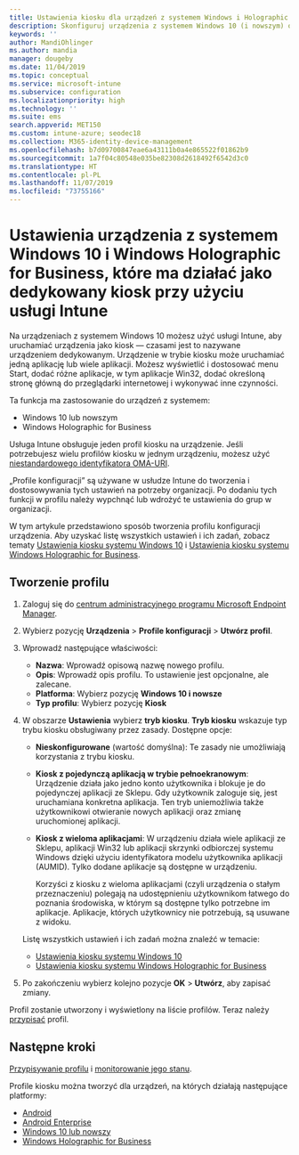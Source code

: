 ```yaml
---
title: Ustawienia kiosku dla urządzeń z systemem Windows i Holographic w usłudze Microsoft Intune — Azure | Microsoft Docs
description: Skonfiguruj urządzenia z systemem Windows 10 (i nowszym) oraz Windows Holographic for Business jako kioski z pojedynczą aplikacją oraz z wieloma aplikacjami, dostosuj menu Start, dodaj aplikacje i pasek zadań oraz skonfiguruj przeglądarkę internetową usłudze Microsoft Intune.
keywords: ''
author: MandiOhlinger
ms.author: mandia
manager: dougeby
ms.date: 11/04/2019
ms.topic: conceptual
ms.service: microsoft-intune
ms.subservice: configuration
ms.localizationpriority: high
ms.technology: ''
ms.suite: ems
search.appverid: MET150
ms.custom: intune-azure; seodec18
ms.collection: M365-identity-device-management
ms.openlocfilehash: b7d09700847eae6a43111b0a4e865522f01862b9
ms.sourcegitcommit: 1a7f04c80548e035be82308d2618492f6542d3c0
ms.translationtype: HT
ms.contentlocale: pl-PL
ms.lasthandoff: 11/07/2019
ms.locfileid: "73755166"
---
```

# <a name="windows-10-and-windows-holographic-for-business-device-settings-to-run-as-a-dedicated-kiosk-using-intune"></a>Ustawienia urządzenia z systemem Windows 10 i Windows Holographic for Business, które ma działać jako dedykowany kiosk przy użyciu usługi Intune

Na urządzeniach z systemem Windows 10 możesz użyć usługi Intune, aby uruchamiać urządzenia jako kiosk — czasami jest to nazywane urządzeniem dedykowanym. Urządzenie w trybie kiosku może uruchamiać jedną aplikację lub wiele aplikacji. Możesz wyświetlić i dostosować menu Start, dodać różne aplikacje, w tym aplikacje Win32, dodać określoną stronę główną do przeglądarki internetowej i wykonywać inne czynności. 

Ta funkcja ma zastosowanie do urządzeń z systemem:

- Windows 10 lub nowszym
- Windows Holographic for Business

Usługa Intune obsługuje jeden profil kiosku na urządzenie. Jeśli potrzebujesz wielu profilów kiosku w jednym urządzeniu, możesz użyć [niestandardowego identyfikatora OMA-URI](custom-settings-windows-10.md).

„Profile konfiguracji” są używane w usłudze Intune do tworzenia i dostosowywania tych ustawień na potrzeby organizacji. Po dodaniu tych funkcji w profilu należy wypchnąć lub wdrożyć te ustawienia do grup w organizacji.

W tym artykule przedstawiono sposób tworzenia profilu konfiguracji urządzenia. Aby uzyskać listę wszystkich ustawień i ich zadań, zobacz tematy [Ustawienia kiosku systemu Windows 10](kiosk-settings-windows.md) i [Ustawienia kiosku systemu Windows Holographic for Business](kiosk-settings-holographic.md).

## <a name="create-the-profile"></a>Tworzenie profilu

1. Zaloguj się do [centrum administracyjnego programu Microsoft Endpoint Manager](https://go.microsoft.com/fwlink/?linkid=2109431).
2. Wybierz pozycję **Urządzenia** > **Profile konfiguracji** > **Utwórz profil**.
3. Wprowadź następujące właściwości:

   - **Nazwa**: Wprowadź opisową nazwę nowego profilu.
   - **Opis**: Wprowadź opis profilu. To ustawienie jest opcjonalne, ale zalecane.
   - **Platforma**: Wybierz pozycję **Windows 10 i nowsze**
   - **Typ profilu**: Wybierz pozycję **Kiosk**

4. W obszarze **Ustawienia** wybierz **tryb kiosku**. **Tryb kiosku** wskazuje typ trybu kiosku obsługiwany przez zasady. Dostępne opcje:

    - **Nieskonfigurowane** (wartość domyślna): Te zasady nie umożliwiają korzystania z trybu kiosku.
    - **Kiosk z pojedynczą aplikacją w trybie pełnoekranowym**: Urządzenie działa jako jedno konto użytkownika i blokuje je do pojedynczej aplikacji ze Sklepu. Gdy użytkownik zaloguje się, jest uruchamiana konkretna aplikacja. Ten tryb uniemożliwia także użytkownikowi otwieranie nowych aplikacji oraz zmianę uruchomionej aplikacji.
    - **Kiosk z wieloma aplikacjami**: W urządzeniu działa wiele aplikacji ze Sklepu, aplikacji Win32 lub aplikacji skrzynki odbiorczej systemu Windows dzięki użyciu identyfikatora modelu użytkownika aplikacji (AUMID). Tylko dodane aplikacje są dostępne w urządzeniu.

        Korzyści z kiosku z wieloma aplikacjami (czyli urządzenia o stałym przeznaczeniu) polegają na udostępnieniu użytkownikom łatwego do poznania środowiska, w którym są dostępne tylko potrzebne im aplikacje. Aplikacje, których użytkownicy nie potrzebują, są usuwane z widoku.

    Listę wszystkich ustawień i ich zadań można znaleźć w temacie:
      - [Ustawienia kiosku systemu Windows 10](kiosk-settings-windows.md)
      - [Ustawienia kiosku systemu Windows Holographic for Business](kiosk-settings-holographic.md)

5. Po zakończeniu wybierz kolejno pozycje **OK** > **Utwórz**, aby zapisać zmiany.

Profil zostanie utworzony i wyświetlony na liście profilów. Teraz należy [przypisać](device-profile-assign.md) profil.

## <a name="next-steps"></a>Następne kroki

[Przypisywanie profilu](device-profile-assign.md) i [monitorowanie jego stanu](device-profile-monitor.md).

Profile kiosku można tworzyć dla urządzeń, na których działają następujące platformy:
- [Android](device-restrictions-android.md#kiosk)
- [Android Enterprise](device-restrictions-android-for-work.md#dedicated-device-settings)
- [Windows 10 lub nowszy](kiosk-settings-windows.md)
- [Windows Holographic for Business](kiosk-settings-holographic.md)
